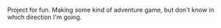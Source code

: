 Project for fun. 
Making some kind of adventure game, but don't know in which direction I'm going. 
